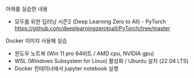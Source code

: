 아래를 실습한 내용
- 모두를 위한 딥러닝 시즌2 (Deep Learning Zero to All) - PyTorch
https://github.com/deeplearningzerotoall/PyTorch/tree/master  

Docker 이미지 사용해 실습
- 윈도우 노트북 (Win 11 pro 64비트 / AMD cpu, NVIDIA gpu)
- WSL (Windows Subsystem for Linux) 활성화 / Ubuntu 설치 (22.04 LTS)
- Docker 컨테이너에서 jupyter notebook 실행
